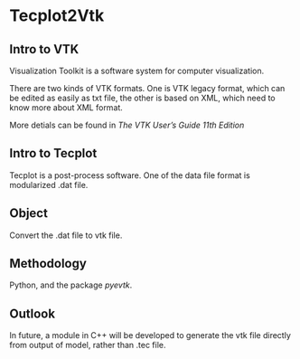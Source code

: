 # Tecplot2Vtk

## Intro to VTK

Visualization Toolkit is a software system for computer visualization.

There are two kinds of VTK formats. One is VTK legacy format, which can be edited as easily as txt file, the other is based on XML, which need to know more about XML format.

More detials can be found in *The VTK User’s Guide 11th Edition*  

## Intro to Tecplot

Tecplot is a post-process software. One of the data file format is modularized .dat file.

## Object

Convert the .dat file to vtk file.

## Methodology

Python, and the package *pyevtk*.

## Outlook

In future, a module in C++ will be developed to generate the vtk file directly from output of model, rather than .tec file.
